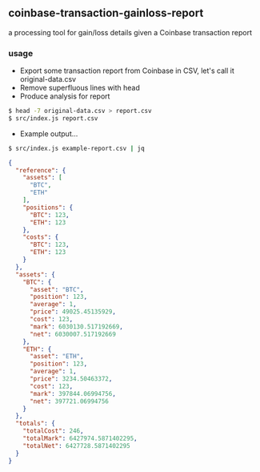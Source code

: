 ## coinbase-transaction-gainloss-report

a processing tool for gain/loss details given a Coinbase transaction report

### usage

* Export some transaction report from Coinbase in CSV, let's call it original-data.csv
* Remove superfluous lines with head
* Produce analysis for report
```bash
$ head -7 original-data.csv > report.csv
$ src/index.js report.csv
```
* Example output... 

```bash
$ src/index.js example-report.csv | jq
```
```json
{
  "reference": {
    "assets": [
      "BTC",
      "ETH"
    ],
    "positions": {
      "BTC": 123,
      "ETH": 123
    },
    "costs": {
      "BTC": 123,
      "ETH": 123
    }
  },
  "assets": {
    "BTC": {
      "asset": "BTC",
      "position": 123,
      "average": 1,
      "price": 49025.45135929,
      "cost": 123,
      "mark": 6030130.517192669,
      "net": 6030007.517192669
    },
    "ETH": {
      "asset": "ETH",
      "position": 123,
      "average": 1,
      "price": 3234.50463372,
      "cost": 123,
      "mark": 397844.06994756,
      "net": 397721.06994756
    }
  },
  "totals": {
    "totalCost": 246,
    "totalMark": 6427974.5871402295,
    "totalNet": 6427728.5871402295
  }
}
```
